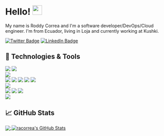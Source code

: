 <!-- More info, tips and tricks for making GitHub Profile README can be found in my article at https://towardsdatascience.com/build-a-stunning-readme-for-your-github-profile-9b80434fe5d7 -->


# Hello! <img src="https://raw.githubusercontent.com/MartinHeinz/MartinHeinz/master/wave.gif" width="30px">

My name is Roddy Correa and I'm a software developer/DevOps/Cloud engineer. I'm from Ecuador, living in Loja and currently working at Kushki.

[![Twitter Badge](https://img.shields.io/badge/Twitter-Profile-informational?style=flat&logo=twitter&logoColor=white&color=1CA2F1)](https://twitter.com/racorrea13)
[![LinkedIn Badge](https://img.shields.io/badge/LinkedIn-Profile-informational?style=flat&logo=linkedin&logoColor=white&color=0D76A8)](https://www.linkedin.com/in/roddy-andr%C3%A9s-correa-tenesaca-a5808b6a/)

## 🔧 Technologies & Tools
![](https://img.shields.io/badge/OS-Linux-informational?style=flat&logo=linux&logoColor=white&color=ACEDFF)
![](https://img.shields.io/badge/OS-Windows-informational?style=flat&logo=windows&logoColor=white&color=ACEDFF)<br>
![](https://img.shields.io/badge/Editor-VisualStudioCode-informational?style=flat&logo=intellij-idea&logoColor=white&color=ACEDFF)<br>
![](https://img.shields.io/badge/Code-Python-informational?style=flat&logo=python&logoColor=white&color=ACEDFF)
![](https://img.shields.io/badge/Code-JavaScript-informational?style=flat&logo=javascript&logoColor=white&color=ACEDFF)
![](https://img.shields.io/badge/Code-PHP-informational?style=flat&logo=php&logoColor=white&color=ACEDFF)
![](https://img.shields.io/badge/Code-JAVA-informational?style=flat&logo=java&logoColor=white&color=ACEDFF)
![](https://img.shields.io/badge/Code-YML-informational?style=flat&logo=yml&logoColor=white&color=ACEDFF)<br>
![](https://img.shields.io/badge/Shell-Bash-informational?style=flat&logo=gnu-bash&logoColor=white&color=ACEDFF)<br>
![](https://img.shields.io/badge/Tools-PostgreSQL-informational?style=flat&logo=postgresql&logoColor=white&color=ACEDFF)
![](https://img.shields.io/badge/Tools-MySQL-informational?style=flat&logo=mysql&logoColor=white&color=ACEDFF)
![](https://img.shields.io/badge/Tools-Docker-informational?style=flat&logo=docker&logoColor=white&color=ACEDFF)<br>
![](https://img.shields.io/badge/Cloud-AWS-informational?style=flat&logo=aws&logoColor=white&color=ACEDFF)

## &#x1f4c8; GitHub Stats

<a href="https://github.com/racorrea/racorrea">
  <img align="center" src="https://github-readme-stats.vercel.app/api/top-langs/?username=racorrea&hide=html,css&title_color=ffffff&text_color=c9cacc&icon_color=2bbc8a&bg_color=1d1f21&langs_count=3" />
</a>
<a href="https://github.com/racorrea/racorrea">
  <img align="center" src="https://github-readme-stats.vercel.app/api?username=racorrea&show_icons=true&line_height=27&count_private=true&title_color=ffffff&text_color=c9cacc&icon_color=2bbc8a&bg_color=1d1f21" alt="racorrea's GitHub Stats" />
</a>

 


<!-- links to your social media accounts -->

[1]: https://twitter.com/racorrea13
[2]: https://github.com/racorrea
[3]: https://www.linkedin.com/in/roddy-andr%C3%A9s-correa-tenesaca-a5808b6a/


<!-- Resources -->
<!-- Icons: https://simpleicons.org/ -->
<!-- GitHub Stats: https://github.com/anuraghazra/github-readme-stats -->
<!-- Emojis: https://emojipedia.org/emoji/ -->
<!-- HTML Emojis: https://www.fileformat.info/index.htm -->
<!-- Shields: https://shields.io/ -->
<!-- Awesome GitHub Profile README: https://github.com/abhisheknaiidu/awesome-github-profile-readme -->
